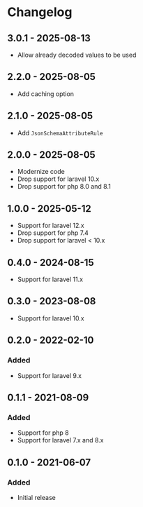 # Changelog

## 3.0.1 - 2025-08-13
- Allow already decoded values to be used

## 2.2.0 - 2025-08-05
- Add caching option

## 2.1.0 - 2025-08-05
- Add `JsonSchemaAttributeRule`

## 2.0.0 - 2025-08-05
- Modernize code
- Drop support for laravel 10.x
- Drop support for php 8.0 and 8.1

## 1.0.0 - 2025-05-12
- Support for laravel 12.x
- Drop support for php 7.4
- Drop support for laravel < 10.x

## 0.4.0 - 2024-08-15
- Support for laravel 11.x

## 0.3.0 - 2023-08-08
- Support for laravel 10.x

## 0.2.0 - 2022-02-10

### Added
- Support for laravel 9.x

## 0.1.1 - 2021-08-09

### Added
- Support for php 8
- Support for laravel 7.x and 8.x

## 0.1.0 - 2021-06-07

### Added
- Initial release

